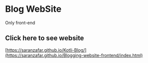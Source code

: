 # Blog WebSite 
Only front-end
## Click here to see website 
[https://saranzafar.github.io/Kotli-Blog/](https://saranzafar.github.io/Blogging-website-frontend/index.html)
